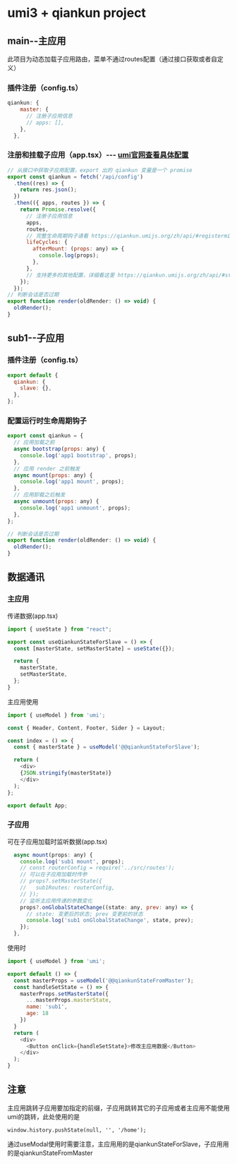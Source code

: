 # umi3 + qiankun project

## main--主应用

此项目为动态加载子应用路由，菜单不通过routes配置（通过接口获取或者自定义）

### 插件注册（config.ts）

```javascript
qiankun: {
    master: {
      // 注册子应用信息
      // apps: [],
    },
  },
```

### 注册和挂载子应用（app.tsx）--- [umi官网查看具体配置](https://v3.umijs.org/zh-CN/plugins/plugin-qiankun)

```js
// 从接口中获取子应用配置，export 出的 qiankun 变量是一个 promise
export const qiankun = fetch('/api/config')
  .then((res) => {
    return res.json();
  })
  .then(({ apps, routes }) => {
    return Promise.resolve({
      // 注册子应用信息
      apps,
      routes,
      // 完整生命周期钩子请看 https://qiankun.umijs.org/zh/api/#registermicroapps-apps-lifecycles
      lifeCycles: {
        afterMount: (props: any) => {
          console.log(props);
        },
      },
      // 支持更多的其他配置，详细看这里 https://qiankun.umijs.org/zh/api/#start-opts
    });
  });
// 判断会话是否过期
export function render(oldRender: () => void) {
  oldRender();
}
```

## sub1--子应用

### 插件注册（config.ts）

```javascript
export default {
  qiankun: {
    slave: {},
  },
};
```

### 配置运行时生命周期钩子

```javascript
export const qiankun = {
  // 应用加载之前
  async bootstrap(props: any) {
    console.log('app1 bootstrap', props);
  },
  // 应用 render 之前触发
  async mount(props: any) {
    console.log('app1 mount', props);
  },
  // 应用卸载之后触发
  async unmount(props: any) {
    console.log('app1 unmount', props);
  },
};

// 判断会话是否过期
export function render(oldRender: () => void) {
  oldRender();
}
```

## 数据通讯

### 主应用

传递数据(app.tsx)

```javascript
import { useState } from "react";

export const useQiankunStateForSlave = () => {
  const [masterState, setMasterState] = useState({});

  return {
    masterState,
    setMasterState,
  };
}
```

主应用使用

```javascript
import { useModel } from 'umi';

const { Header, Content, Footer, Sider } = Layout;

const index = () => {
  const { masterState } = useModel('@@qiankunStateForSlave');

  return (
    <div>
	{JSON.stringify(masterState)}
    </div>
  );
};

export default App;
```

### 子应用

可在子应用加载时监听数据(app.tsx)

```javascript
  async mount(props: any) {
    console.log('sub1 mount', props);
    // const routerConfig = require('../src/routes');
    // 可以在子应用加载时传参
    // props?.setMasterState({
    //   sub1Routes: routerConfig,
    // });
    // 监听主应用传递的参数变化
    props?.onGlobalStateChange((state: any, prev: any) => {
      // state: 变更后的状态; prev 变更前的状态
      console.log('sub1 onGlobalStateChange', state, prev);
    });
  },
```

使用时

```javascript
import { useModel } from 'umi';

export default () => {
  const masterProps = useModel('@@qiankunStateFromMaster');
  const handleSetState = () => {
    masterProps.setMasterState({
      ...masterProps.masterState,
      name: 'sub1',
      age: 18
    })
  }
  return (
    <div>
      <Button onClick={handleSetState}>修改主应用数据</Button>
    </div>
  );
}
```

## 注意

主应用跳转子应用要加指定的前缀，子应用跳转其它的子应用或者主应用不能使用umi的跳转，此处使用的是

`window.history.pushState(null, '', '/home');`

通过useModal使用时需要注意，主应用用的是qiankunStateForSlave，子应用用的是qiankunStateFromMaster
